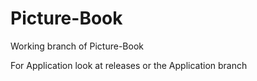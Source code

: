 # Picture-Book
Working branch of Picture-Book

For Application look at releases or the Application branch
